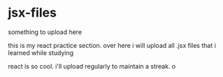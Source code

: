 # jsx-files

something to upload here

this is my react practice section. over here i will upload all
.jsx files that i learned while studying

react is so cool. i'll upload regularly to maintain
a streak. o